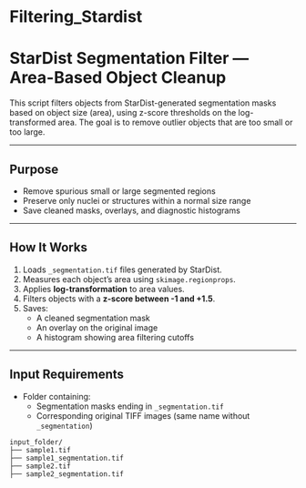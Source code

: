 # Filtering_Stardist


# StarDist Segmentation Filter — Area-Based Object Cleanup

This script filters objects from StarDist-generated segmentation masks based on object size (area), using z-score thresholds on the log-transformed area. The goal is to remove outlier objects that are too small or too large.

---

##  Purpose

- Remove spurious small or large segmented regions
- Preserve only nuclei or structures within a normal size range
- Save cleaned masks, overlays, and diagnostic histograms

---

##  How It Works

1. Loads `_segmentation.tif` files generated by StarDist.
2. Measures each object’s area using `skimage.regionprops`.
3. Applies **log-transformation** to area values.
4. Filters objects with a **z-score between -1 and +1.5**.
5. Saves:
   - A cleaned segmentation mask
   - An overlay on the original image
   - A histogram showing area filtering cutoffs

---

##  Input Requirements

- Folder containing:
  - Segmentation masks ending in `_segmentation.tif`
  - Corresponding original TIFF images (same name without `_segmentation`)

```text
input_folder/
├── sample1.tif
├── sample1_segmentation.tif
├── sample2.tif
├── sample2_segmentation.tif
